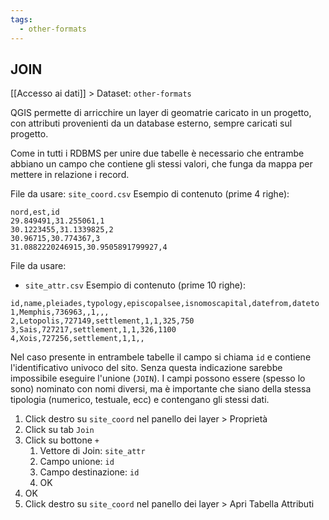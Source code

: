 ```yaml
---
tags:
  - other-formats
---
```

## JOIN
[[Accesso ai dati]] > Dataset: `other-formats`

QGIS permette di arricchire un layer di geomatrie caricato in un progetto, con attributi provenienti da un database esterno, sempre caricati sul progetto.

Come in tutti i RDBMS per unire due tabelle è necessario che entrambe abbiano un campo che contiene gli stessi valori, che funga da mappa per mettere in relazione i record.

File da usare: `site_coord.csv`
Esempio di contenuto (prime 4 righe):
```csv
nord,est,id
29.849491,31.255061,1
30.1223455,31.1339825,2
30.96715,30.774367,3
31.0882220246915,30.9505891799927,4
```
File da usare:
- `site_attr.csv`
Esempio di contenuto (prime 10 righe):
```csv
id,name,pleiades,typology,episcopalsee,isnomoscapital,datefrom,dateto
1,Memphis,736963,,1,,,
2,Letopolis,727149,settlement,1,1,325,750
3,Sais,727217,settlement,1,1,326,1100
4,Xois,727256,settlement,1,1,,
```
Nel caso presente in entrambele tabelle il campo si chiama `id` e contiene l'identificativo univoco del sito. Senza questa indicazione sarebbe impossibile eseguire l'unione (`JOIN`). I campi possono essere (spesso lo sono) nominato con nomi diversi, ma è importante che siano della stessa tipologia (numerico, testuale, ecc) e contengano gli stessi dati.

1. Click destro su `site_coord` nel panello dei layer > Proprietà
2. Click su tab `Join`
3. Click su bottone `+`
	1. Vettore di Join: `site_attr`
	2. Campo unione: `id`
	3. Campo destinazione: `id`
	4. OK
4. OK
5. Click destro su `site_coord` nel panello dei layer > Apri Tabella Attributi

